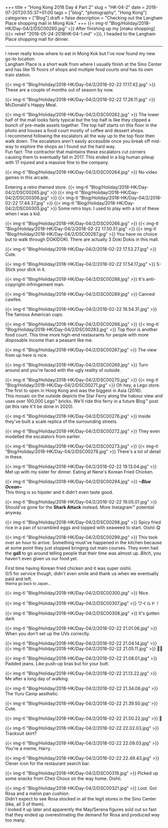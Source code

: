 +++
title = "Hong Kong 2018 Day 4 Part 2"
slug = "HK-04-2"
date = 2018-07-20T20:55:37+01:00
tags = ["blog", "photography", "Hong Kong"]
categories = ["Blog"]
draft = false
description = "Checking out the Langham Place shopping mall in Mong Kok."
+++
{{< img-tl "Blog/Holiday/2018-HK/Day-04/2/DSC00260.jpg" >}}
After finishing up my [otaku shopping]({{< relref "2018-05-24-2018HK-04-1.md" >}}), I headed to the Langham Place shopping mall for dinner.  
<!--more-->
***
I never really know where to eat in Mong Kok but I've now found my new go-to location.  
Langham Place is a short walk from where I usually finish at the Sino Center and has like 15 floors of shops and multiple food courts _and_ has its own train station.

{{< img-tl "Blog/Holiday/2018-HK/Day-04/2/2018-02-22 17.17.42.jpg" >}}
These are a couple of months out of season by now.

{{< img-tl "Blog/Holiday/2018-HK/Day-04/2/2018-02-22 17.26.11.jpg" >}}
McDonald's Happy Meal.

{{< img-tl "Blog/Holiday/2018-HK/Day-04/2/DSC00262.jpg" >}}
The lower half of the mall looks fairly typical but the top half is like they clipped a bunch of pre-made assets together. The top half starts on this floor in the photo and houses a food court mostly of coffee and dessert shops.  
I recommend following the escalators all the way up to the top floor then walk down. The escalators aren't easily accessible once you break off mid-way to explore the shops as I found out the hard way.  
Fun fact: The contractor that maintains these escalators cut corners causing them to eventually fail in 2017. This ended in a big human pileup with 17 injured and a massive fine to the company.

{{< img-tl "Blog/Holiday/2018-HK/Day-04/2/DSC00264.jpg" >}}
No video games in this arcade.

Entering a retro themed store.
{{< img-tl "Blog/Holiday/2018-HK/Day-04/2/DSC00265.jpg" >}}
{{< img-tl "Blog/Holiday/2018-HK/Day-04/2/DSC00306.jpg" >}}
{{< img-tl "Blog/Holiday/2018-HK/Day-04/2/2018-02-22 17.44.37.jpg" >}}
{{< img-tl "Blog/Holiday/2018-HK/Day-04/2/DSC00305.jpg" >}}
Some retro toys. I used to play with a lot of these when I was a kid.

{{< img-tl "Blog/Holiday/2018-HK/Day-04/2/DSC00266.jpg" >}}
{{< img-tl "Blog/Holiday/2018-HK/Day-04/2/2018-02-22 17.50.51.jpg" >}}
{{< img-tl "Blog/Holiday/2018-HK/Day-04/2/DSC00287.jpg" >}}
You have no choice but to walk through DOKIDOKI. There are actually 3 Doki Dokis in this mall.

{{< img-tl "Blog/Holiday/2018-HK/Day-04/2/2018-02-22 17.53.27.jpg" >}}
Cute.

{{< img-tl "Blog/Holiday/2018-HK/Day-04/2/2018-02-22 17.54.17.jpg" >}}
S-Stick your dick in it.

{{< img-tl "Blog/Holiday/2018-HK/Day-04/2/DSC00288.jpg" >}}
It's anti-copyright-infringement man.

{{< img-tl "Blog/Holiday/2018-HK/Day-04/2/DSC00289.jpg" >}}
Canned cawfee.

{{< img-tl "Blog/Holiday/2018-HK/Day-04/2/2018-02-22 18.54.31.jpg" >}}
The famous American cups.

{{< img-tl "Blog/Holiday/2018-HK/Day-04/2/DSC00268.jpg" >}}
{{< img-tl "Blog/Holiday/2018-HK/Day-04/2/DSC00283.jpg" >}}
Top floor is another food court. This time more high-end restaurants for people with more disposable income than a peasant like me.

{{< img-tl "Blog/Holiday/2018-HK/Day-04/2/DSC00267.jpg" >}}
The view from up here is nice.

{{< img-tl "Blog/Holiday/2018-HK/Day-04/2/DSC00269.jpg" >}}
Turn around and you're faced with the ugly reality of outside.

{{< img-tl "Blog/Holiday/2018-HK/Day-04/2/DSC00270.jpg" >}}
{{< img-tl "Blog/Holiday/2018-HK/Day-04/2/DSC00271.jpg" >}}
Oh hey, a Lego store. The first to open in Hong Kong and was the biggest in Asia (2016).  
This mosaic on the outside depicts the Star Ferry along the habour view and uses over 100,000 Lego™ bricks. We'll ride this ferry in a future Blog™ post (at this rate it'll be done in 2020).

{{< img-tl "Blog/Holiday/2018-HK/Day-04/2/DSC00276.jpg" >}}
Inside they've built a scale replica of the surrounding streets.

{{< img-tl "Blog/Holiday/2018-HK/Day-04/2/DSC00272.jpg" >}}
They even modelled the escalators from earlier.

{{< img-tl "Blog/Holiday/2018-HK/Day-04/2/DSC00273.jpg" >}}
{{< img-tl "Blog/Holiday/2018-HK/Day-04/2/DSC00278.jpg" >}}
There's a lot of detail in these.

{{< img-tl "Blog/Holiday/2018-HK/Day-04/2/2018-02-22 19.13.04.jpg" >}}
Met up with my sister for dinner. Eating at Nene's Korean Fried Chicken.

{{< img-tl "Blog/Holiday/2018-HK/Day-04/2/DSC00294.jpg" >}}
_**~Blue Ocean~**_  
This thing is so hipster and it didn't even taste good.

{{< img-tl "Blog/Holiday/2018-HK/Day-04/2/2018-02-22 19.05.01.jpg" >}}
Should've gone for the **Shark Attack** instead. More Instagram™ potential anyway.

{{< img-tl "Blog/Holiday/2018-HK/Day-04/2/DSC00298.jpg" >}}
Spicy fried rice in a pan of scrambled eggs and topped with seaweed to start. Oishii :yum:

{{< img-tl "Blog/Holiday/2018-HK/Day-04/2/DSC00299.jpg" >}}
This took over an hour to arrive. Something must've happened in the kitchen because at some point they just stopped bringing out main courses. They even had the **gall** to go around telling people that their time was almost up. _Bitch_, you haven't even given us our food yet.  

First time having Korean fried chicken and it was super oishii.  
0/5 for service though, didn't even smile and thank us when we eventually paid and left.  
<sup>Wanna go back to Japan...</sup>

{{< img-tl "Blog/Holiday/2018-HK/Day-04/2/DSC00300.jpg" >}}
Nice.

{{< img-tl "Blog/Holiday/2018-HK/Day-04/2/DSC00307.jpg" >}}
ワイルド！

{{< img-tl "Blog/Holiday/2018-HK/Day-04/2/DSC00308.jpg" >}}
It's gotten dark

{{< img-tl "Blog/Holiday/2018-HK/Day-04/2/2018-02-22 21.01.06.jpg" >}}
When you don't set up the UVs correctly.

{{< img-tl "Blog/Holiday/2018-HK/Day-04/2/2018-02-22 21.04.14.jpg" >}}
{{< img-tl "Blog/Holiday/2018-HK/Day-04/2/2018-02-22 21.05.11.jpg" >}}
:eyes::eyes:

{{< img-tl "Blog/Holiday/2018-HK/Day-04/2/2018-02-22 21.08.01.jpg" >}}
Padded jeans. Like push-up bras but for your butt.

{{< img-tl "Blog/Holiday/2018-HK/Day-04/2/2018-02-22 21.13.22.jpg" >}}
Me after a long day of walking.

{{< img-tl "Blog/Holiday/2018-HK/Day-04/2/2018-02-22 21.34.06.jpg" >}}
The Yuru Camp aesthetic.

{{< img-tl "Blog/Holiday/2018-HK/Day-04/2/2018-02-22 21.39.50.jpg" >}}
Cute.

{{< img-tl "Blog/Holiday/2018-HK/Day-04/2/2018-02-22 21.50.22.jpg" >}}
:lemon:

{{< img-tl "Blog/Holiday/2018-HK/Day-04/2/2018-02-22 22.02.03.jpg" >}}
Tracksuit skirt?

{{< img-tl "Blog/Holiday/2018-HK/Day-04/2/2018-02-22 22.09.03.jpg" >}}
You're a meme, Harry.

{{< img-tl "Blog/Holiday/2018-HK/Day-04/2/2018-02-22 22.49.43.jpg" >}}
Clever icon for the restaurant search bar.

{{< img-tl "Blog/Holiday/2018-HK/Day-04/2/DSC00319.jpg" >}}
Picked up some snacks from Chez Choux on the way home. Oishii.

{{< img-tl "Blog/Holiday/2018-HK/Day-04/2/DSC00321.jpg" >}}
Loot. Got Rosa and a melon pan cushion.  
Didn't expect to see Rosa stocked in all the legit stores in the Sino Center (like, all 3 of them).  
I looked it up later and apparently the May/Serena figures sold out so fast that they ended up overestimating the demand for Rosa and produced way too many.